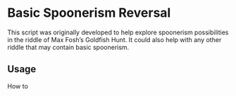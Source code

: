 # Basic Spoonerism Reversal
This script was originally developed to help explore spoonerism possibilities in the riddle of Max Fosh’s Goldfish Hunt. It could also help with any other riddle that may contain basic spoonerism.

## Usage
How to
